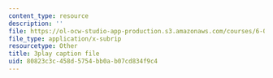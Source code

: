 ```yaml
---
content_type: resource
description: ''
file: https://ol-ocw-studio-app-production.s3.amazonaws.com/courses/6-042j-mathematics-for-computer-science-spring-2015/80823c3c458d5754bb0ab07cd834f9c4_4Dz4vNUxnZM.vtt
file_type: application/x-subrip
resourcetype: Other
title: 3play caption file
uid: 80823c3c-458d-5754-bb0a-b07cd834f9c4
---
```

